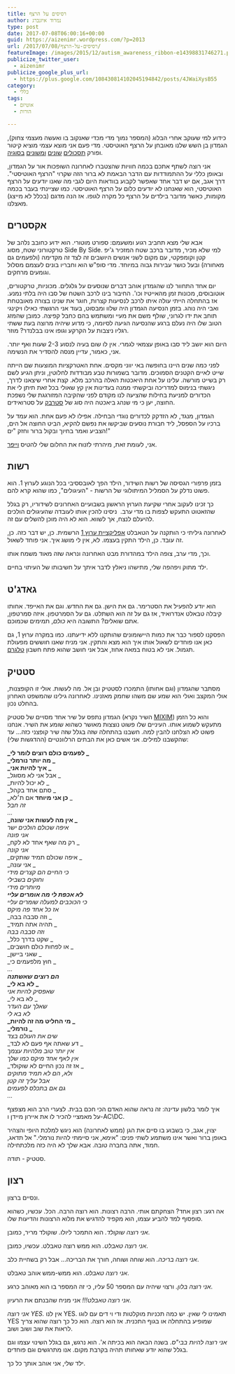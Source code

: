 ```yaml
---
title: רסיסים על הרצף
author: נמרוד איזנברג
type: post
date: 2017-07-08T06:00:16+00:00
guid: https://aizenimr.wordpress.com/?p=2013
url: /2017/07/08/רסיסים-על-הרצף/
featureImage: /images/2015/12/autism_awareness_ribbon-e14398831746271.png
publicize_twitter_user:
  - aizenimr
publicize_google_plus_url:
  - https://plus.google.com/108430814102045194842/posts/4JWaiXysB55
category:
  - כללי
tags:
  - אוטיזם
  - הורות

---
```

כידוע למי שעוקב אחרי הבלוג (המספר נמוך מדי מכדי שאנקוב בו ואעשה מעצמי צחוק), הגמדון בן השש שלנו מאובחן על הרצף האוטיסטי. מדי פעם אני מוצא עצמי מוציא קיטור ופורק [תסכולים](/2015/08/15/%d7%aa%d7%95%d7%9d-%d7%a1%d7%99%d7%a4%d7%95%d7%a8-2/) [שונים](/2015/08/20/%d7%9e%d7%99%d7%9c%d7%95%d7%9f-%d7%94%d7%a1%d7%a4%d7%a7%d7%98%d7%a8%d7%95%d7%9d-%d7%94%d7%92%d7%93%d7%95%d7%9c/) [ומשונים](/2015/09/25/%d7%9e%d7%94-%d7%92%d7%95%d7%a8%d7%9d-%d7%9c%d7%96%d7%94/) [בסוגיה](/2016/10/11/%d7%99%d7%a9%d7%a8%d7%90-%d7%a1%d7%a4%d7%a7%d7%98%d7%a8%d7%95%d7%9d/).

אני רוצה לשתף אתכם בכמה חוויות שהצטברו לאחרונה השופכות אור על הגמדון, ובאופן כללי על ההתמודדות עם הדבר הבאמת לא ברור הזה שקרוי "הרצף האוטיסטי". דרך אגב, אם יש דבר אחד שאפשר לקבוע בוודאות היום לגבי מה שאנו יודעים על הרצף האוטיסטי, הוא שאנחנו לא יודעים כלום על הרצף האוטיסטי. כמו שציינתי בעבר בכמה מקומות, כאשר מדובר בילדים על הרצף כל מקרה לגופו. אז הנה מדגם (בכלל לא מייצג) מאצלנו.
## אקסטרים
אבא שלי מצא תחביב רגוע ומשעמם: ספורט מוטורי. הוא ידוע כחובב נלהב של טרקטורוני שטח, מסוג Side By Side. למי שלא מכיר, מדובר ברכב שטח המזכיר ג'יפ קטן וקומפקטי, עם מקום לשני אנשים היושבים זה לצד זה מקדימה (ולפעמים גם מאחורה) ובעל כושר עבירות גבוה במיוחד. מדי סופ"ש הוא וחבריו בונים לעצמם מסלול וגומעים מרחקים.

יום אחד התחוור לנו שהגמדון אוהב דברים שנוסעים על גלגלים. מכוניות, טרקטורים, אוטובוסים, מכונות זמן מהאייטיז וכו'. החיבור בינו לרכב השטח של סבו היה בלתי נמנע. אז בהתחלה הייתי עולה איתו לרכב לנסיעות קצרות, חוגר את שנינו בצורה מאובטחת ואבי היה נוהג. בזמן הנסיעה הגמדון היה שלוו ומבסוט, בעוד אני הרגשתי כאילו ויקינגי תוחב את ידו לגרוני, שולף משם את מעיי ומשתמש בהם כחבל קפיצה. כמובן שהמזג הטוב שלו היה נעלם ברגע שהנסיעה הגיעה לסיומה, כי מדוע שיהיה מרוצה בעת ששתי רגליו ניצבות על הקרקע וגופו אינו בבלנדר? מוזר.

היום הוא יושב ליד סבו באופן עצמאי לגמרי. אין לו שום בעיה לנסוע 2-3 שעות ואף יותר. אני, כאמור, עדיין מנסה להסדיר את הנשימה.

לפני כמה שנים היינו בחופשה באי יווני מקסים. אחת האטרקציות המוצעות שם הייתה שייט לאיים הקטנים הסמוכים. מדובר בשמורות טבע מבודדות לחלוטין, וניתן הגיע לשם רק בשייט מורשה. עלינו על אחת היאכטות האלה בהרכב מלא. קצת אחרי שיצאנו לדרך, ניגשתי בנימוס למדריכה וביקשתי ממנה בעדינות אין קץ שאולי בכל זאת תיתן לי את הכדורים למניעת בחילות שהציעה לנו מקודם לפני שהקיבה המזורגגת שלי נשפכת החוצה, יען כי מי שנהג ביאכטה היה סוג של [סטרבק](https://en.wikipedia.org/wiki/Kara_Thrace) על סטרואידים.

הגמדון, מנגד, לא הזדקק לכדורים נוגדי הבחילה. אפילו לא פעם אחת. הוא עמד על ברכיו על הספסל, ליד חבורת נוסעים שביקשו את נפשם להקיא, הביט החוצה אל הים, הצביע ואמר בחיוך ובקול ברור וחזק "ים!"

אני, לעומת זאת, מיהרתי לזנוח את החלום שלי להטיס [וייפר](https://en.wikipedia.org/wiki/Colonial_Viper).
## רשות
בזמן פרפורי הגסיסה של רשות השידור, הילד הפך לאובססיבי בכל הנוגע לערוץ 1. הוא פשוט נדלק על הסמליל המיתולוגי של הרשות - "העיגולים", כמו שהוא קרא להם.

כך זכינו לעקוב אחרי שקיעת הערוץ הראשון בשבועיים האחרונים לשידוריו, רק בגלל שהזאטוט התעקש לצפות בו מדי ערב.  ניסינו להכין אותו לעובדה שהעיגולים הולכים להיעלם לנצח, אך לשווא. הוא לא היה מוכן להשלים עם זה.

לאחרונה גיליתי כי הותקנה על הטאבלט [אפליקציית ערוץ 1](https://play.google.com/store/apps/details?id=com.applicaster.il.ch1) הרשמית. כן, יש דבר כזה. כן, זה עובד. כן, הילד התקין בעצמו. לא, אין לי מושג איך. אני פוחד לשאול.

וכך, מדי ערב, צופה הילד במהדורת מבט האחרונה ונראה שזה מאוד משמח אותו.

ילד מתוק ויפהפה שלי, מתישהו ניאלץ לדבר איתך על חשיבותו של העיתוי בחיים.
## גאדג'ט
הוא יודע להפעיל את הסטרימר. גם את הישן. גם את החדש. וגם את האייפד. אחותו קיבלה טבאלט אנדרואיד, אז גם על זה הוא השתלט. גם על הסמרטפון. איזה סמרטפון, אתם שואלים? התשובה היא _כולם_, תמימים שכמוכם.

הפסקנו לספור כבר את כמות היישומונים שהותקנו ללא ידיעתנו. כמו במקרה ערוץ 1, גם כאן אנו פוחדים לשאול אותו איך הוא מצא והתקין. אני מניח שאנו חוששים מפעולת תגמול. אני לא בטוח במאה אחוז, אבל אני חושב שהוא פתח חשבון [טלגרם](https://telegram.org/).
## סטטיק
מסתבר שהגמדון (וגם אחותו) התמכרו לסטטיק ובן אל. מה לעשות. אולי זו הקופצנות, אולי המקצב ואולי הוא שמע שם משהו שחמק מאזנינו. לאחרונה גילינו שהמשפט האחרון בהחלט נכון.

הגמדון נתפס על שיר אחד מסויים של סטטיק (השיר נקרא [MIXIM](https://www.youtube.com/watch?v=8rW_wjvT6FE)) והוא כל הזמן מתעקש לשמוע אותו. העיניים שלו פשוט נוצצות מאושר כשהוא שומע את השיר. אנחנו פשוט לא הצלחנו להבין למה. חשבנו בהתחלה שזה בגלל שזה שיר קופצני כזה... עד שהקשבנו למילים. אני אשים כאן את הבתים הרלוונטיים (ההדגשות שלי):

**_לפעמים כולם רוצים לומר לי _**  
**_מה יותר נורמלי _**  
**_איך להיות אני _**  
_אבל אני לא מסוגל _  
_לא יכול להיות _  
_סתם אחד בקהל _  
_**כן אני מיוחד** אם ת׳לא _  
_זה חבל_  
_..._  
**_אין מה לעשות אני שונה _**  
_איפה שכולם הולכים ישר_  
_אני פונה_  
_רק מה שאף אחד לא לקח _  
_אני קונה_  
_איפה שכולם תמיד שותקים _  
_אני עונה _  
_כי החיים הם קצרים מידי_  
_וחוקים בשבילי_  
_מיותרים מידי_  
**_לא אכפת לי מה אומרים עליי_**  
_כי הכוכבים למעלה שומרים עליי_  
_אז כל אחד פה מיקס_  
_וזה סבבה בבה _  
_תהיה אתה תמיד _  
_וזה סבבה בבה_  
_שקט בדרך כלל _  
_או לפחות כולם חושבים _  
_שאני ביישן _  
_חוץ מלפעמים כי _  
_..._  
**_הם רוצים שאשתנה_**  
**_לא בא לי _**  
_שאפסיק להיות אני_  
_לא בא לי _  
_שאלך עם העדר_  
_לא בא לי_  
**_מי החליט מה זה להיות _**  
**_נורמלי _**  
_שים את העולם בצד_  
_דע שאתה אף פעם לא לבד _  
_אין יותר טוב מלהיות עצמך_  
_אין לאף אחד מיקס כמו שלך_  
_אז זה נכון החיים לא שוקולד _  
_ולא, הם לא תמיד מתוקים_  
_אבל עליך זה קטן_  
_גם אם בתכלס לפעמים_  
_..._

איך לומר בלשון עדינה: זה נראה שהוא האדם הכי חכם בבית. לצערי הרב הוא מצפצף על מאמציי להכיר לו את איירון מיידן ו-AC\DC.

יצוין, אגב, כי בשבוע בו סיים את הגן (ממש לאחרונה) הוא ניגש למלכת היופי והצהיר באופן ברור ואשר אינו משתמע לשתי פנים: "אימא, אני סיימתי להיות נורמלי." אל תדאג, חמוד, אתה בחברה טובה. אבא שלך לא היה כזה מלכתחילה.

סטטיק - תודה.
## רצון
ונסיים ברצון.

אה רגע: רצון אחד? הצחקתם אותי. הרבה רצונות. הוא רוצה הרבה. הכל. עכשיו, כשהוא סופסוף למד להביע עצמו, הוא מקפיד להדגיש את מלוא הרצונות והדיעות שלו.

_אני רוצה שוקולד._ הוא התמכר ליולו. שוקולד מריר, כמובן.

_אני רוצה טאבלט._ הוא ממש רוצה טאבלט. עכשיו, כמובן.

_אני רוצה בריכה._ הוא שוחה ושוחה, חורך את הבריכה... אבל רק בשחיית כלב.

_אני רוצה טאבלט._ הוא ממש-ממש אוהב טאבלט.

_אני רוצה בלון._ ורצוי שיהיה עם המספר 50 עליו, כי זה המספר בו הוא מאוהב כרגע.

_אני רוצה טאבלט!!!_ אני מניח שהבנתם את הרעיון.

_אני רוצה YES._ אין לנו YES. תאמינו לי שאין. יש כמה תכניות מוקלטות ודי וי דים עם לוגו YES שמופיע בהתחלה או בגוף התכנית. אז הוא רוצה. הוא כל כך רוצה שהוא צריך לראות את שוב ושוב ושוב.

_אני רוצה להיות בבי"ס_. בשנה הבאה הוא בכיתה א'. הוא נרגש, גם בגלל השינוי עצמו וגם בגלל שהוא יודע שאחותו תהיה בקרבת מקום. אנו מתרגשים וגם פוחדים.

ילד שלי, אני אוהב אותך כל כך.